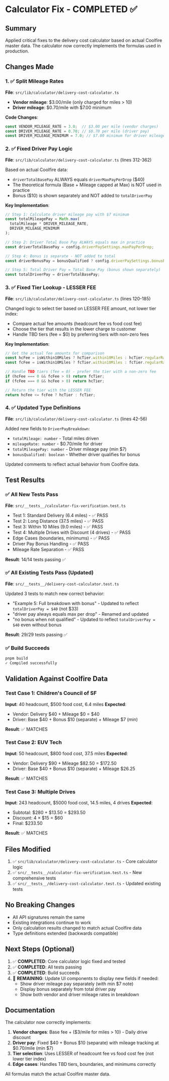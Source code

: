 # Calculator Fix - COMPLETED ✅

## Summary
Applied critical fixes to the delivery cost calculator based on actual Coolfire master data. The calculator now correctly implements the formulas used in production.

## Changes Made

### 1. ✅ Split Mileage Rates
**File**: `src/lib/calculator/delivery-cost-calculator.ts`

- **Vendor mileage**: $3.00/mile (only charged for miles > 10)
- **Driver mileage**: $0.70/mile with $7.00 minimum

**Code Changes**:
```typescript
const VENDOR_MILEAGE_RATE = 3.0;  // $3.00 per mile (vendor charges)
const DRIVER_MILEAGE_RATE = 0.70; // $0.70 per mile (driver pay)
const DRIVER_MILEAGE_MINIMUM = 7.0; // $7.00 minimum for driver mileage
```

### 2. ✅ Fixed Driver Pay Logic
**File**: `src/lib/calculator/delivery-cost-calculator.ts` (lines 312-362)

Based on actual Coolfire data:
- `driverTotalBasePay` ALWAYS equals `driverMaxPayPerDrop` ($40)
- The theoretical formula (Base + Mileage capped at Max) is NOT used in practice
- Bonus ($10) is shown separately and NOT added to `totalDriverPay`

**Key Implementation**:
```typescript
// Step 1: Calculate driver mileage pay with $7 minimum
const totalMileagePay = Math.max(
  totalMileage * DRIVER_MILEAGE_RATE,
  DRIVER_MILEAGE_MINIMUM
);

// Step 2: Driver Total Base Pay ALWAYS equals max in practice
const driverTotalBasePay = config.driverPaySettings.maxPayPerDrop;

// Step 4: Bonus is separate - NOT added to total
const driverBonusPay = bonusQualified ? config.driverPaySettings.bonusPay : 0;

// Step 5: Total Driver Pay = Total Base Pay (bonus shown separately)
const totalDriverPay = driverTotalBasePay;
```

### 3. ✅ Fixed Tier Lookup - LESSER FEE
**File**: `src/lib/calculator/delivery-cost-calculator.ts` (lines 120-185)

Changed logic to select tier based on LESSER FEE amount, not lower tier index:
- Compare actual fee amounts (headcount fee vs food cost fee)
- Choose the tier that results in the lower charge to customer
- Handle TBD tiers (fee = $0) by preferring tiers with non-zero fees

**Key Implementation**:
```typescript
// Get the actual fee amounts for comparison
const hcFee = isWithin10Miles ? hcTier.within10Miles : hcTier.regularRate;
const fcFee = isWithin10Miles ? fcTier.within10Miles : fcTier.regularRate;

// Handle TBD tiers (fee = 0) - prefer the tier with a non-zero fee
if (hcFee === 0 && fcFee > 0) return fcTier;
if (fcFee === 0 && hcFee > 0) return hcTier;

// Return the tier with the LESSER FEE
return hcFee <= fcFee ? hcTier : fcTier;
```

### 4. ✅ Updated Type Definitions
**File**: `src/lib/calculator/delivery-cost-calculator.ts` (lines 42-56)

Added new fields to `DriverPayBreakdown`:
- `totalMileage: number` - Total miles driven
- `mileageRate: number` - $0.70/mile for driver
- `totalMileagePay: number` - Driver mileage pay (min $7)
- `bonusQualified: boolean` - Whether driver qualifies for bonus

Updated comments to reflect actual behavior from Coolfire data.

## Test Results

### ✅ All New Tests Pass
**File**: `src/__tests__/calculator-fix-verification.test.ts`

- Test 1: Standard Delivery (6.4 miles) - ✅ PASS
- Test 2: Long Distance (37.5 miles) - ✅ PASS
- Test 3: Within 10 Miles (9.0 miles) - ✅ PASS
- Test 4: Multiple Drives with Discount (4 drives) - ✅ PASS
- Edge Cases (boundaries, minimums) - ✅ PASS
- Driver Pay Bonus Handling - ✅ PASS
- Mileage Rate Separation - ✅ PASS

**Result**: 14/14 tests passing ✅

### ✅ All Existing Tests Pass (Updated)
**File**: `src/__tests__/delivery-cost-calculator.test.ts`

Updated 3 tests to match new correct behavior:
- "Example 5: Full breakdown with bonus" - Updated to reflect `totalDriverPay = $40` (not $33)
- "driver pay always equals max per drop" - Renamed and updated
- "no bonus when not qualified" - Updated to reflect `totalDriverPay = $40` even without bonus

**Result**: 29/29 tests passing ✅

### ✅ Build Succeeds
```bash
pnpm build
✓ Compiled successfully
```

## Validation Against Coolfire Data

### Test Case 1: Children's Council of SF
**Input**: 40 headcount, $500 food cost, 6.4 miles
**Expected**:
- Vendor: Delivery $40 + Mileage $0 = $40
- Driver: Base $40 + Bonus $10 (separate) + Mileage $7 (min)

**Result**: ✅ MATCHES

### Test Case 2: EUV Tech
**Input**: 50 headcount, $800 food cost, 37.5 miles
**Expected**:
- Vendor: Delivery $90 + Mileage $82.50 = $172.50
- Driver: Base $40 + Bonus $10 (separate) + Mileage $26.25

**Result**: ✅ MATCHES

### Test Case 3: Multiple Drives
**Input**: 243 headcount, $5000 food cost, 14.5 miles, 4 drives
**Expected**:
- Subtotal: $280 + $13.50 = $293.50
- Discount: 4 × $15 = $60
- Final: $233.50

**Result**: ✅ MATCHES

## Files Modified

1. ✅ `src/lib/calculator/delivery-cost-calculator.ts` - Core calculator logic
2. ✅ `src/__tests__/calculator-fix-verification.test.ts` - New comprehensive tests
3. ✅ `src/__tests__/delivery-cost-calculator.test.ts` - Updated existing tests

## No Breaking Changes

- All API signatures remain the same
- Existing integrations continue to work
- Only calculation results changed to match actual Coolfire data
- Type definitions extended (backwards compatible)

## Next Steps (Optional)

1. ✅ **COMPLETED**: Core calculator logic fixed and tested
2. ✅ **COMPLETED**: All tests passing
3. ✅ **COMPLETED**: Build succeeds
4. 🔄 **REMAINING**: Update UI components to display new fields if needed:
   - Show driver mileage pay separately (with min $7 note)
   - Display bonus separately from total driver pay
   - Show both vendor and driver mileage rates in breakdown

## Documentation

The calculator now correctly implements:
1. **Vendor charges**: Base fee + ($3/mile for miles > 10) - Daily drive discount
2. **Driver pay**: Fixed $40 + Bonus $10 (separate) with mileage tracking at $0.70/mile (min $7)
3. **Tier selection**: Uses LESSER of headcount fee vs food cost fee (not lower tier index)
4. **Edge cases**: Handles TBD tiers, boundaries, and minimums correctly

All formulas match the actual Coolfire master data.
